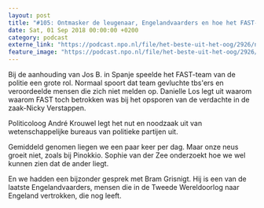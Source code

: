 ```yaml
---
layout: post
title: "#105: Ontmasker de leugenaar, Engelandvaarders en hoe het FAST-team werkt"
date: Sat, 01 Sep 2018 00:00:00 +0200
category: podcast
externe_link: "https://podcast.npo.nl/file/het-beste-uit-het-oog/2926/nporadio1_het-beste-uit-het-oog_20180901_105-ontmasker-de-leugenaar-engelandvaarders-en-hoe-het-fast-team-werkt.mp3"
feature_image: "https://podcast.npo.nl/file/het-beste-uit-het-oog/2926/nporadio1_het-beste-uit-het-oog_20180901_105-ontmasker-de-leugenaar-engelandvaarders-en-hoe-het-fast-team-werkt.mp3"
---
```


Bij de aanhouding van Jos B. in Spanje speelde het FAST-team van de politie een grote rol. Normaal spoort dat team gevluchte tbs'ers en veroordeelde mensen die zich niet melden op. Danielle Los legt uit waarom waarom FAST toch betrokken was bij het opsporen van de verdachte in de zaak-Nicky Verstappen.

Politicoloog André Krouwel legt het nut en noodzaak uit van wetenschappelijke bureaus van politieke partijen uit.

Gemiddeld genomen liegen we een paar keer per dag. Maar onze neus groeit niet, zoals bij Pinokkio. Sophie van der Zee onderzoekt hoe we wel kunnen zien dat de ander liegt.

En we hadden een bijzonder gesprek met Bram Grisnigt. Hij is een van de laatste Engelandvaarders, mensen die in de Tweede Wereldoorlog naar Engeland vertrokken, die nog leeft.
